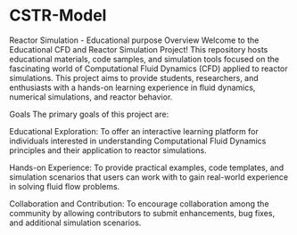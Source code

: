 # CSTR-Model
Reactor Simulation - Educational purpose
Overview
Welcome to the Educational CFD and Reactor Simulation Project! This repository hosts educational materials, code samples, and simulation tools focused on the fascinating world of Computational Fluid Dynamics (CFD) applied to reactor simulations. This project aims to provide students, researchers, and enthusiasts with a hands-on learning experience in fluid dynamics, numerical simulations, and reactor behavior.

Goals
The primary goals of this project are:

Educational Exploration: To offer an interactive learning platform for individuals interested in understanding Computational Fluid Dynamics principles and their application to reactor simulations.

Hands-on Experience: To provide practical examples, code templates, and simulation scenarios that users can work with to gain real-world experience in solving fluid flow problems.

Collaboration and Contribution: To encourage collaboration among the community by allowing contributors to submit enhancements, bug fixes, and additional simulation scenarios.
